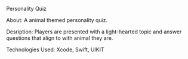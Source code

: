 Personality Quiz

About: A animal themed personality quiz.





Desription: Players are presented with a light-hearted topic and answer questions that align to with animal they are.

Technologies Used: Xcode, Swift, UIKIT
